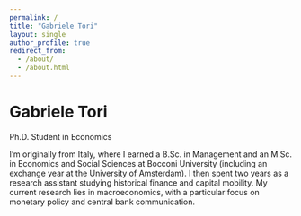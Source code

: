 ```yaml
---
permalink: /
title: "Gabriele Tori"
layout: single
author_profile: true
redirect_from:
  - /about/
  - /about.html
---
```


# Gabriele Tori
Ph.D. Student in Economics

I’m originally from Italy, where I earned a B.Sc. in Management and an M.Sc. in Economics and Social Sciences at Bocconi University (including an exchange year at the University of Amsterdam). I then spent two years as a research assistant studying historical finance and capital mobility. My current research lies in macroeconomics, with a particular focus on monetary policy and central bank communication.
